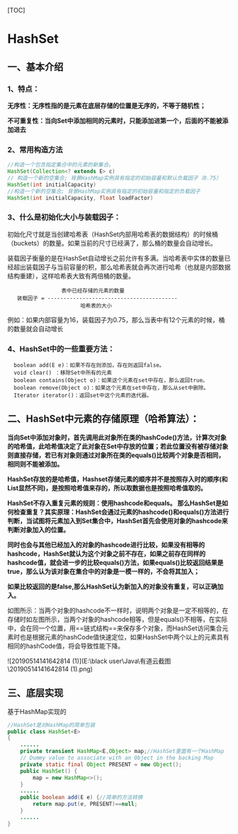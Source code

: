 

[TOC]



# **HashSet**

## **一、基本介绍**

### 1、特点：

**无序性：无序性指的是元素在底层存储的位置是无序的，不等于随机性；**

**不可重复性：当向Set中添加相同的元素时，只能添加进第一个，后面的不能被添加进去**

### **2、常用构造方法**

```java
//构造一个包含指定集合中的元素的新集合。 
HashSet(Collection<? extends E> c) 
// 构造一个新的空集合; 背景HashMap实例具有指定的初始容量和默认负载因子（0.75）
HashSet(int initialCapacity)   
//构造一个新的空集合; 背景HashMap实例具有指定的初始容量和指定的负载因子
HashSet(int initialCapacity, float loadFactor) 
```



### **3、什么是初始化大小与装载因子：**

初始化尺寸就是当创建哈希表（HashSet内部用哈希表的数据结构）的时候桶（buckets）的数量。如果当前的尺寸已经满了，那么桶的数量会自动增长。

装载因子衡量的是在HashSet自动增长之前允许有多满。当哈希表中实体的数量已经超出装载因子与当前容量的积，那么哈希表就会再次进行哈希（也就是内部数据结构重建），这样哈希表大致有两倍桶的数量。           

```
                 表中已经存储的元素的数量
   装载因子 = -----------------------------------------
                       哈希表的大小
```

例如：如果内部容量为16，装载因子为0.75，那么当表中有12个元素的时候，桶的数量就会自动增长

### **4、HashSet中的一些重要方法：**

```
  boolean add(E e)：如果不存在则添加，存在则返回false。
  void clear() ：移除Set中所有的元素
  boolean contains(Object o)：如果这个元素在set中存在，那么返回true。
  boolean remove(Object o)：如果这个元素在set中存在，那么从set中删除。
  Iterator iterator()：返回set中这个元素的迭代器。
```



## **二、HashSet中元素的存储原理（哈希算法）：**

**当向Set中添加对象时，首先调用此对象所在类的hashCode()方法，计算次对象的哈希值，此哈希值决定了此对象在Set中存放的位置；若此位置没有被存储对象则直接存储，若已有对象则通过对象所在类的equals()比较两个对象是否相同，相同则不能被添加。**

**HashSet存放的是哈希值，Hashset存储元素的顺序并不是按照存入时的顺序(和List显然不同)，是按照哈希值来存的，所以取数据也是按照哈希值取的。**		    		    

**HashSet不存入重复元素的规则：使用hashcode和equals。 那么HashSet是如何检查重复？其实原理：HashSet会通过元素的hashcode()和equals()方法进行判断，当试图将元素加入到Set集合中，HashSet首先会使用对象的hashcode来判断对象加入的位置。**

**同时也会与其他已经加入的对象的hashcode进行比较，如果没有相等的hashcode，HashSet就认为这个对象之前不存在，如果之前存在同样的hashcode值，就会进一步的比较equals()方法，如果equals()比较返回结果是true，那么认为该对象在集合中的对象是一模一样的，不会将其加入；**

**如果比较返回的是false,那么HashSet认为新加入的对象没有重复，可以正确加入。**

 如图所示：当两个对象的hashcode不一样时，说明两个对象是一定不相等的，在存储时如左图所示，当两个对象的hashcode相等，但是equals()不相等，在实际中，会在同一个位置，用==链式结构==来保存多个对象，而HashSet访问集合元素时也是根据元素的hashCode值快速定位，如果HashSet中两个以上的元素具有相同的hashCode值，将会导致性能下降。

![20190514141642814 (1)](E:\black user\Java\有道云截图\20190514141642814 (1).png)







## 三、底层实现

基于HashMap实现的

```Java
//HashSet是对HashMap的简单包装
public class HashSet<E>
{
	......
	private transient HashMap<E,Object> map;//HashSet里面有一个HashMap
    // Dummy value to associate with an Object in the backing Map
    private static final Object PRESENT = new Object();
    public HashSet() {
        map = new HashMap<>();
    }
    ......
    public boolean add(E e) {//简单的方法转换
        return map.put(e, PRESENT)==null;
    }
    ......
}
```











